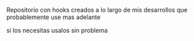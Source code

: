 Repositorio con hooks creados a lo largo de mis desarrollos que probablemente use mas adelante

si los necesitas usalos sin problema
